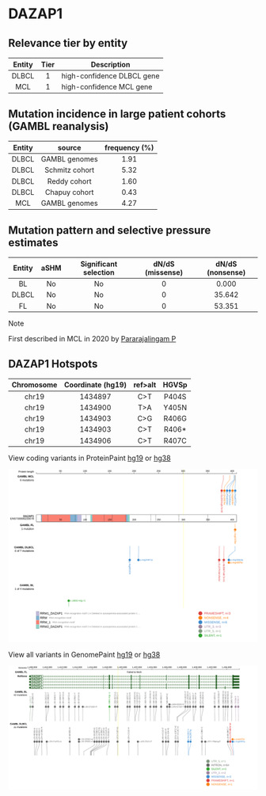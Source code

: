 # DAZAP1

## Relevance tier by entity

|Entity|Tier|Description               |
|:------:|:----:|--------------------------|
|DLBCL |1   |high-confidence DLBCL gene|
|MCL   |1   |high-confidence MCL gene  |

## Mutation incidence in large patient cohorts (GAMBL reanalysis)

|Entity|source        |frequency (%)|
|:------:|:--------------:|:-------------:|
|DLBCL |GAMBL genomes |1.91         |
|DLBCL |Schmitz cohort|5.32         |
|DLBCL |Reddy cohort  |1.60         |
|DLBCL |Chapuy cohort |0.43         |
|MCL   |GAMBL genomes |4.27         |

## Mutation pattern and selective pressure estimates

|Entity|aSHM|Significant selection|dN/dS (missense)|dN/dS (nonsense)|
|:------:|:----:|:---------------------:|:----------------:|:----------------:|
|BL    |No  |No                   |0               | 0.000          |
|DLBCL |No  |No                   |0               |35.642          |
|FL    |No  |No                   |0               |53.351          |


> [!NOTE]
> First described in MCL in 2020 by [Pararajalingam P](https://pubmed.ncbi.nlm.nih.gov/32160292)


 ## DAZAP1 Hotspots

| Chromosome |Coordinate (hg19) | ref>alt | HGVSp | 
 | :---:| :---: | :--: | :---: |
| chr19 | 1434897 | C>T | P404S |
| chr19 | 1434900 | T>A | Y405N |
| chr19 | 1434903 | C>G | R406G |
| chr19 | 1434903 | C>T | R406* |
| chr19 | 1434906 | C>T | R407C |

View coding variants in ProteinPaint [hg19](https://www.bcgsc.ca/downloads/morinlab/GAMBL/test/genes/DAZAP1_protein.html)  or [hg38](https://www.bcgsc.ca/downloads/morinlab/GAMBL/test/genes/DAZAP1_protein_hg38.html)

![image](images/proteinpaint/DAZAP1_ENST00000233078.svg)

View all variants in GenomePaint [hg19](https://www.bcgsc.ca/downloads/morinlab/GAMBL/test/genes/DAZAP1.html)  or [hg38](https://www.bcgsc.ca/downloads/morinlab/GAMBL/test/genes/DAZAP1_hg38.html)

![image](images/proteinpaint/DAZAP1.svg)
